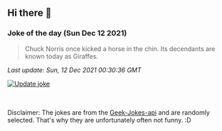 ## Hi there 👋

### Joke of the day (Sun Dec 12 2021)
<!-- joke -->
>Chuck Norris once kicked a horse in the chin. Its decendants are known today as Giraffes.
<!-- /joke -->

*Last update: Sun, 12 Dec 2021 00:30:36 GMT*

[![Update joke](https://github.com/nclskfm/nclskfm/actions/workflows/joke.yml/badge.svg)](https://github.com/nclskfm/nclskfm/actions/workflows/joke.yml)

<br><br>
Disclaimer: The jokes are from the [Geek-Jokes-api](https://github.com/sameerkumar18/geek-joke-api) and are randomly selected. That's why they are unfortunately often not funny. :D
